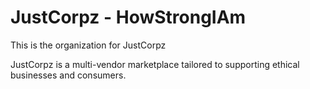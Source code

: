 # JustCorpz - HowStrongIAm

This is the organization for JustCorpz

JustCorpz is a multi-vendor marketplace tailored to supporting ethical businesses and consumers.
